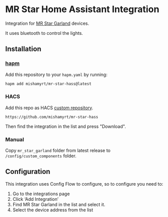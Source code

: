 # MR Star Home Assistant Integration

Integration for [MR Star Garland](https://github.com/mishamyrt/mr-star-ble) devices.

It uses bluetooth to control the lights.

## Installation

### [hapm](https://github.com/mishamyrt/hapm)

Add this repository to your `hapm.yaml` by running:

```sh
hapm add mishamyrt/mr-star-hass@latest
```

### HACS

Add this repo as HACS [custom repository](https://hacs.xyz/docs/faq/custom_repositories).

```
https://github.com/mishamyrt/mr-star-hass
```

Then find the integration in the list and press "Download".

### Manual

Copy `mr_star_garland` folder from latest release to `/config/custom_components` folder.

## Configuration

This integration uses Config Flow to configure, so to configure you need to:

1. Go to the integrations page
2. Click ‘Add Integration’
3. Find MR Star Garland in the list and select it.
4. Select the device address from the list
